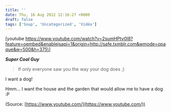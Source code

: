 ```yaml
---
title: ''
date: Thu, 16 Aug 2012 12:16:27 +0000
draft: false
tags: ['Soup', 'Uncategorized', 'Vidéo']
---
```


\[youtube https://www.youtube.com/watch?v=2sumHPty0l8?feature=oembed&enablejsapi=1&origin=http://safe.txmblr.com&wmode=opaque&w=500&h=375\]

_**Super Cool Guy**_

> If only everyone saw you the way your dog does ;)

I want a dog!

Hmm… I want the house and the garden that would allow me to have a dog :P

(Source: [https://www.youtube.com/](https://www.youtube.com/))